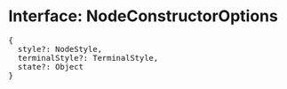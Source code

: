 # Interface: NodeConstructorOptions

<pre>
{
  style?: <Ref to="./node-style">NodeStyle</Ref>,
  terminalStyle?: <Ref to="./terminal-style">TerminalStyle</Ref>,
  state?: Object
}
</pre>
